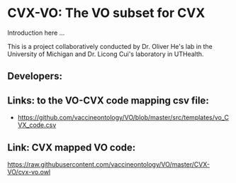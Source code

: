 # CVX-VO: The VO subset for CVX

Introduction here ...

This is a project collaboratively conducted by Dr. Oliver He's lab in the University of Michigan and Dr. Licong Cui's laboratory in UTHealth.

## Developers:  

## Links: to the VO-CVX code mapping csv file: 
- https://github.com/vaccineontology/VO/blob/master/src/templates/vo_CVX_code.csv

## Link: CVX mapped VO code:  
https://raw.githubusercontent.com/vaccineontology/VO/master/CVX-VO/cvx-vo.owl 



